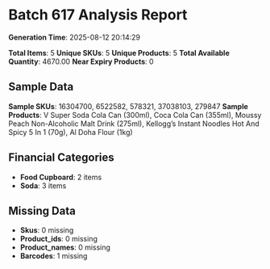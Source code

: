 # Batch 617 Analysis Report

**Generation Time**: 2025-08-12 20:14:29

**Total Items**: 5
**Unique SKUs**: 5
**Unique Products**: 5
**Total Available Quantity**: 4670.00
**Near Expiry Products**: 0

## Sample Data
**Sample SKUs**: 16304700, 6522582, 578321, 37038103, 279847
**Sample Products**: V Super Soda Cola Can (300ml), Coca Cola Can (355ml), Moussy Peach Non-Alcoholic Malt Drink (275ml), Kellogg’s Instant Noodles Hot And Spicy 5 In 1 (70g), Al Doha Flour (1kg)

## Financial Categories
- **Food Cupboard**: 2 items
- **Soda**: 3 items

## Missing Data
- **Skus**: 0 missing
- **Product_ids**: 0 missing
- **Product_names**: 0 missing
- **Barcodes**: 1 missing
